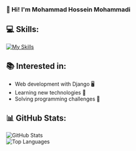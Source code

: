 ### 👋 Hi! I'm Mohammad Hossein Mohammadi

## 💻 **Skills**: 

[![My Skills](https://skillicons.dev/icons?i=py,django,linux,git,postgres,pycharm)](https://skillicons.dev)


## 📚 **Interested in:**  
- Web development with Django 🖥️  
- Learning new technologies 📖  
- Solving programming challenges 🎯  

## 📊 **GitHub Stats:**  
![GitHub Stats](https://github-readme-stats.vercel.app/api?username=MohammadHossein007&show_icons=true&theme=dark)  
![Top Languages](https://github-readme-stats.vercel.app/api/top-langs/?username=MohammadHossein007&layout=compact&theme=dark)  
